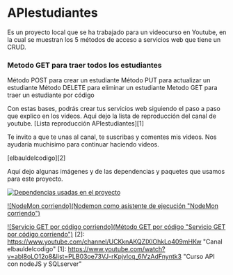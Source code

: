 # APIestudiantes
Es un proyecto local que se ha trabajado para un videocurso en Youtube, en la cual se muestran los 5 métodos de acceso a servicios web que tiene un CRUD.

### Metodo GET para traer todos los estudiantes
Método POST para crear un estudiante
Método PUT para actualizar un estudiante
Método DELETE para eliminar un estudiante
Metodo GET para traer un estudiante por código

Con estas bases, podrás crear tus servicios web siguiendo el paso a paso que explico en los videos.
Aqui dejo la lista de reproducción del canal de youtube.
[Lista reproducción APIestudiantes][1]

Te invito a que te unas al canal, te suscribas y comentes mis videos.
Nos ayudaría muchisimo para continuar haciendo videos.

[elbauldelcodigo][2]

Aquí dejo algunas imágenes y de las dependencias y paquetes que usamos para este proyecto.

[![Dependencias usadas en el proyecto](APIestudiantes "Dependencias usadas en el proyecto")](https://drive.google.com/file/d/1TDfJe-4pgerwNPv745MPRsTewXe2s727/view?usp=sharing "Dependencias usadas en el proyecto")

[![NodeMon corriendo](Nodemon como asistente de ejecución "NodeMon corriendo")](https://drive.google.com/file/d/1dLzWZlUYQIUQLEBbYugPdT01EJlhYqXd/view?usp=sharing "NodeMon corriendo")

[![Servicio GET por código corriendo](Método GET por código "Servicio GET por código corriendo")](https://drive.google.com/file/d/13aFz_eEeOhCVkvhikbWiSErcJ7RlS8Sq/view?usp=sharing "Servicio GET por código corriendo")
[2]: https://www.youtube.com/channel/UCKknAKQZlXlOhkLo409mHKw "Canal elbauldelcodigo"
[1]: https://www.youtube.com/watch?v=abI8oLO12o8&list=PLB03oe73VJ-rKpjvlcq_6lVzAdFnyntk3 "Curso API con nodeJS y SQLserver"
